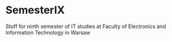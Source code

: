 SemesterIX
==========

Stuff for ninth semester of IT studies at Faculty of Electronics and Information Technology in Warsaw

